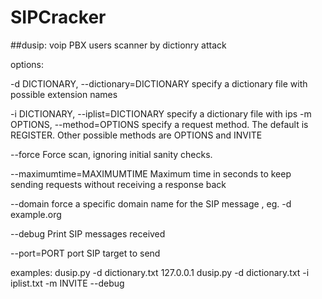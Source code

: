 # SIPCracker

##dusip:
    voip PBX users scanner by dictionry attack 

options:

  -d DICTIONARY, --dictionary=DICTIONARY
                specify a dictionary file with possible
                extension names

  -i DICTIONARY, --iplist=DICTIONARY
                 specify a dictionary file with  ips
  -m OPTIONS, --method=OPTIONS
                specify a request method. The default is REGISTER.
                Other possible methods are OPTIONS and INVITE

  --force       Force scan, ignoring initial sanity checks.

  --maximumtime=MAXIMUMTIME
                Maximum time in seconds to keep sending requests
                without receiving a response back

  --domain      force a specific domain name for the SIP message
                , eg. -d example.org

  --debug        Print SIP messages received

  --port=PORT    port SIP target to send


examples:
  dusip.py -d dictionary.txt 127.0.0.1
  dusip.py -d dictionary.txt -i iplist.txt -m INVITE --debug
